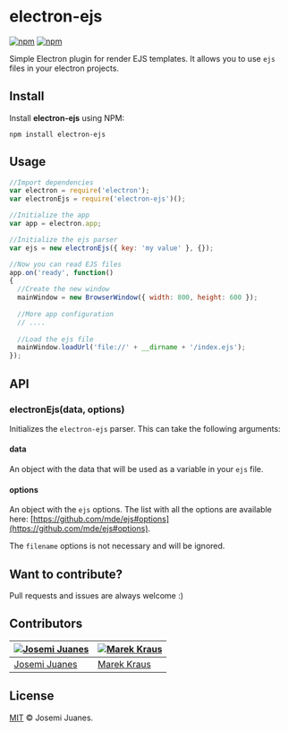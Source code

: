 # electron-ejs

[![npm](https://img.shields.io/npm/v/electron-ejs.svg?style=flat-square)](https://www.npmjs.com/package/electron-ejs)
[![npm](https://img.shields.io/npm/dt/electron-ejs.svg?style=flat-square)](https://www.npmjs.com/package/electron-ejs)

Simple Electron plugin for render EJS templates. It allows you to use `ejs` files in your electron projects.


## Install

Install **electron-ejs** using NPM:

```
npm install electron-ejs
```

## Usage

```javascript
//Import dependencies 
var electron = require('electron');
var electronEjs = require('electron-ejs')(); 

//Initialize the app 
var app = electron.app;

//Initialize the ejs parser 
var ejs = new electronEjs({ key: 'my value' }, {}); 

//Now you can read EJS files
app.on('ready', function()
{
  //Create the new window
  mainWindow = new BrowserWindow({ width: 800, height: 600 });
  
  //More app configuration
  // ....
  
  //Load the ejs file
  mainWindow.loadUrl('file://' + __dirname + '/index.ejs');
});
``` 

## API

### electronEjs(data, options)

Initializes the `electron-ejs` parser. This can take the following arguments: 

#### data 

An object with the data that will be used as a variable in your `ejs` file. 

#### options 

An object with the `ejs` options. The list with all the options are available here: [https://github.com/mde/ejs#options](https://github.com/mde/ejs#options). 

The `filename` options is not necessary and will be ignored.


## Want to contribute?

Pull requests and issues are always welcome :)

## Contributors

[![Josemi Juanes](https://avatars3.githubusercontent.com/u/5751201?v=3&s=100)](https://github.com/jmjuanes) | [![Marek Kraus](https://avatars3.githubusercontent.com/u/1665373?v=3&s=100)](https://github.com/gamelaster)
---|---
[Josemi Juanes](https://github.com/jmjuanes) | [Marek Kraus](https://github.com/gamelaster)


## License

[MIT](LICENSE) &copy; Josemi Juanes.

